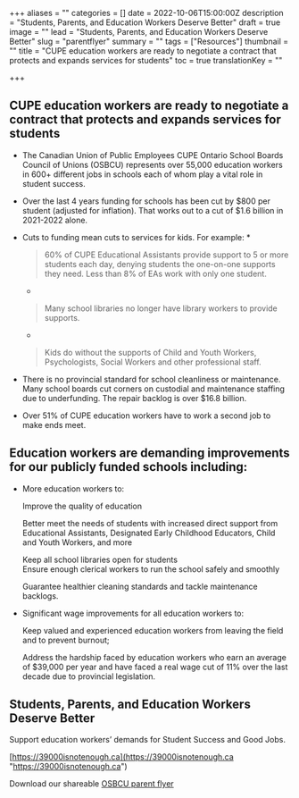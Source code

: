 +++
aliases = ""
categories = []
date = 2022-10-06T15:00:00Z
description = "Students, Parents, and Education Workers Deserve Better"
draft = true
image = ""
lead = "Students, Parents, and Education Workers Deserve Better"
slug = "parentflyer"
summary = ""
tags = ["Resources"]
thumbnail = ""
title = "CUPE education workers are ready to negotiate a contract that protects and expands services for students"
toc = true
translationKey = ""

+++
## **CUPE education workers are ready to negotiate a contract that protects and expands services for students**

* The Canadian Union of Public Employees CUPE Ontario School Boards Council of Unions (OSBCU) represents over 55,000 education workers in 600+ different jobs in schools each of whom play a vital role in student success.
* Over the last 4 years funding for schools has been cut by $800 per student (adjusted for inflation). That works out to a cut of $1.6 billion in 2021-2022 alone.
* Cuts to funding mean cuts to services for kids. For example:
  * 

    > 60% of CUPE Educational Assistants provide support to 5 or more students each day, denying students the one-on-one supports they need. Less than 8% of EAs work with only one student.
  * 

    > Many school libraries no longer have library workers to provide supports.
  * 

    > Kids do without the supports of Child and Youth Workers, Psychologists, Social Workers and other professional staff.
* There is no provincial standard for school cleanliness or maintenance. Many school boards cut corners on custodial and maintenance staffing due to underfunding. The repair backlog is over $16.8 billion.
* Over 51% of CUPE education workers have to work a second job to make ends meet.

## **Education workers are demanding improvements for our publicly funded schools including:**

* More education workers to:

  Improve the quality of education

  Better meet the needs of students with increased direct support from Educational Assistants, Designated Early Childhood Educators, Child and Youth Workers, and more

  Keep all school libraries open for students  
  Ensure enough clerical workers to run the school safely and smoothly

  Guarantee healthier cleaning standards and tackle maintenance backlogs.
* Significant wage improvements for all education workers to:

  Keep valued and experienced education workers from leaving the field and to prevent burnout;

  Address the hardship faced by education workers who earn an average of $39,000 per year and have faced a real wage cut of 11% over the last decade due to provincial legislation.

## **Students, Parents, and Education Workers Deserve Better**

Support education workers’ demands for Student Success and Good Jobs.

[https://39000isnotenough.ca](https://39000isnotenough.ca "https://39000isnotenough.ca")

Download our shareable [OSBCU parent flyer]()